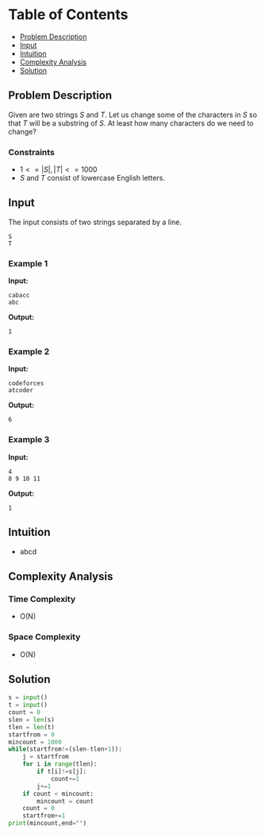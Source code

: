 # Table of Contents

- [Problem Description](#problem-description)
- [Input](#input)
- [Intuition](#intuition)
- [Complexity Analysis](#complexity-analysis)
- [Solution](#solution)

## Problem Description

Given are two strings $S$ and $T$.
Let us change some of the characters in $S$ so that $T$ will be a substring of $S$. At least how many characters do we need to change?

### Constraints

- $1 <= |S|, |T| <= 1000$
- $S$ and $T$ consist of lowercase English letters.

## Input

The input consists of two strings separated by a line.

```plain
S
T
```

### Example 1

**Input:**

```plain
cabacc
abc
```

**Output:**

```plain
1
```

### Example 2

**Input:**

```plain
codeforces
atcoder
```

**Output:**

```plain
6
```

### Example 3

**Input:**

```plain
4
8 9 10 11
```

**Output:**

```plain
1
```

## Intuition

- abcd

## Complexity Analysis

### Time Complexity

- O(N)

### Space Complexity

- O(N)

## Solution

```python
s = input()
t = input()
count = 0
slen = len(s)
tlen = len(t)
startfrom = 0
mincount = 1000
while(startfrom!=(slen-tlen+1)):
    j = startfrom
    for i in range(tlen):
        if t[i]!=s[j]:
            count+=1
        j+=1
    if count < mincount:
        mincount = count
    count = 0
    startfrom+=1
print(mincount,end="")
```
